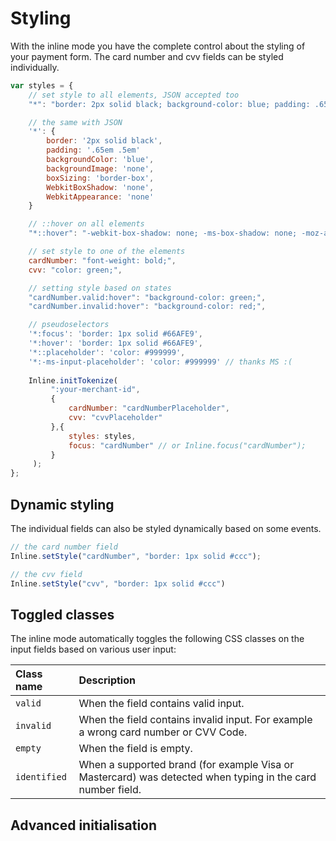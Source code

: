 # Styling

With the inline mode you have the complete control about the styling of your payment form. The card number and cvv fields can be styled individually.

```js
var styles = {
    // set style to all elements, JSON accepted too
    "*": "border: 2px solid black; background-color: blue; padding: .65em .5em",

    // the same with JSON
    '*': {
        border: '2px solid black',
        padding: '.65em .5em'       
        backgroundColor: 'blue',
        backgroundImage: 'none',
        boxSizing: 'border-box',
        WebkitBoxShadow: 'none',
        WebkitAppearance: 'none'
    }

    // ::hover on all elements
    "*::hover": "-webkit-box-shadow: none; -ms-box-shadow: none; -moz-appearance: none; ",

    // set style to one of the elements
    cardNumber: "font-weight: bold;",
    cvv: "color: green;",

    // setting style based on states
    "cardNumber.valid:hover": "background-color: green;",
    "cardNumber.invalid:hover": "background-color: red;",    

    // pseudoselectors
    '*:focus': 'border: 1px solid #66AFE9',
    '*:hover': 'border: 1px solid #66AFE9',
    '*::placeholder': 'color: #999999',
    '*:-ms-input-placeholder': 'color: #999999' // thanks MS :(  
        
    Inline.initTokenize(
         ":your-merchant-id",
         {
             cardNumber: "cardNumberPlaceholder",
             cvv: "cvvPlaceholder"
         },{            
             styles: styles,
             focus: "cardNumber" // or Inline.focus("cardNumber");
         }
     );    
};
```

## Dynamic styling

The individual fields can also be styled dynamically based on some events.

```js
// the card number field
Inline.setStyle("cardNumber", "border: 1px solid #ccc");

// the cvv field
Inline.setStyle("cvv", "border: 1px solid #ccc")
```

## Toggled classes

The inline mode automatically toggles the following CSS classes on the input fields based on various user input:

| Class name | Description |
| :--- | :--- |
| `valid` | When the field contains valid input. |
| `invalid` | When the field contains invalid input. For example a wrong card number or CVV Code. |
| `empty` | When the field is empty. |
| `identified` | When a supported brand \(for example Visa or Mastercard\) was detected when typing in the card number field. |

## Advanced initialisation


